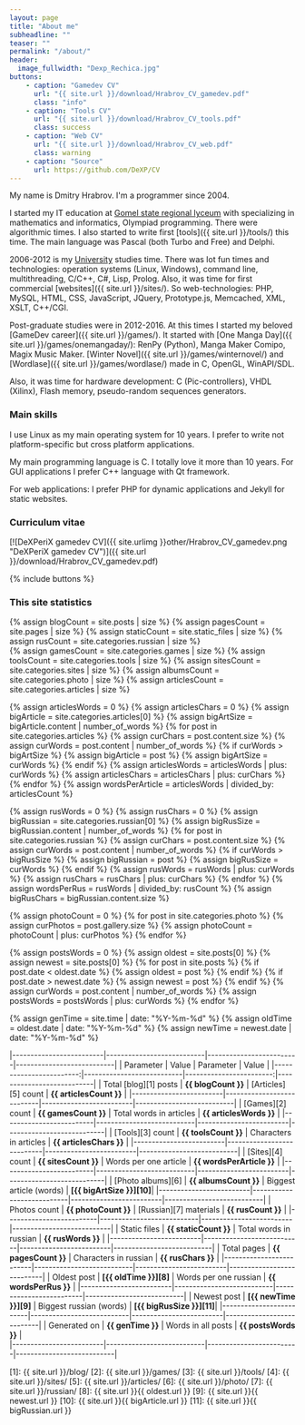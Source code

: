 ```yaml
---
layout: page
title: "About me"
subheadline: ""
teaser: ""
permalink: "/about/"
header:
  image_fullwidth: "Dexp_Rechica.jpg"
buttons:
    - caption: "Gamedev CV"
      url: "{{ site.url }}/download/Hrabrov_CV_gamedev.pdf"
      class: "info"
    - caption: "Tools CV"
      url: "{{ site.url }}/download/Hrabrov_CV_tools.pdf"
      class: success
    - caption: "Web CV"
      url: "{{ site.url }}/download/Hrabrov_CV_web.pdf"
      class: warning
    - caption: "Source"
      url: https://github.com/DeXP/CV
---
```


My name is Dmitry Hrabrov. I'm a programmer since 2004.

I started my IT education at [Gomel state regional lyceum](http://gsrl.by/) with specializing in mathematics and informatics, Olympiad programming. There were algorithmic times. I also started to write first [tools]({{ site.url }}/tools/) this time. The main language was Pascal (both Turbo and Free) and Delphi.

2006-2012 is my [University](https://www.gstu.by/) studies time. There was lot fun times and technologies: operation systems (Linux, Windows), command line, multithreading, C/C++, C#, Lisp, Prolog. Also, it was time for first commercial [websites]({{ site.url }}/sites/). So web-technologies: PHP, MySQL, HTML, CSS, JavaScript, JQuery, Prototype.js, Memcached, XML, XSLT, C++/CGI.

Post-graduate studies were in 2012-2016. At this times I started my beloved [GameDev career]({{ site.url }}/games/). It started with [One Manga Day]({{ site.url }}/games/onemangaday/): RenPy (Python), Manga Maker Comipo, Magix Music Maker. [Winter Novel]({{ site.url }}/games/winternovel/) and [Wordlase]({{ site.url }}/games/wordlase/) made in C, OpenGL, WinAPI/SDL.

Also, it was time for hardware development: C (Pic-controllers), VHDL (Xilinx), Flash memory, pseudo-random sequences generators.


### Main skills

I use Linux as my main operating system for 10 years. I prefer to write not platform-specific but cross platform applications. 

My main programming language is C. I totally love it more than 10 years. For GUI applications I prefer C++ language with Qt framework.

For web applications: I prefer PHP for dynamic applications and Jekyll for static websites.




### Curriculum vitae

[![DeXPeriX gamedev CV]({{ site.urlimg }}other/Hrabrov_CV_gamedev.png "DeXPeriX gamedev CV")]({{ site.url }}/download/Hrabrov_CV_gamedev.pdf)

{% include buttons %}



### This site statistics

{% assign blogCount = site.posts | size %}
{% assign pagesCount = site.pages | size %}
{% assign staticCount = site.static_files | size %} 
{% assign rusCount = site.categories.russian | size %}  
{% assign gamesCount = site.categories.games | size %}
{% assign toolsCount = site.categories.tools | size %}
{% assign sitesCount = site.categories.sites | size %} 
{% assign albumsCount = site.categories.photo | size %}
{% assign articlesCount = site.categories.articles | size %}

{% assign articlesWords = 0 %}
{% assign articlesChars = 0 %}
{% assign bigArticle = site.categories.articles[0] %} 
{% assign bigArtSize = bigArticle.content | number_of_words %}
{% for post in site.categories.articles %}
	{% assign curChars = post.content.size %}
	{% assign curWords = post.content | number_of_words %}
	{% if curWords > bigArtSize %}
		{% assign bigArticle = post %}
		{% assign bigArtSize = curWords %} 
	{% endif %}
	{% assign articlesWords = articlesWords | plus: curWords %}
	{% assign articlesChars = articlesChars | plus: curChars %}
{% endfor %}
{% assign wordsPerArticle = articlesWords | divided_by: articlesCount %}

{% assign rusWords = 0 %}
{% assign rusChars = 0 %}
{% assign bigRussian = site.categories.russian[0] %} 
{% assign bigRusSize = bigRussian.content | number_of_words %}
{% for post in site.categories.russian %}
	{% assign curChars = post.content.size %}
	{% assign curWords = post.content | number_of_words %}
	{% if curWords > bigRusSize %}
		{% assign bigRussian = post %}
		{% assign bigRusSize = curWords %} 
	{% endif %}
	{% assign rusWords = rusWords | plus: curWords %}
	{% assign rusChars = rusChars | plus: curChars %}
{% endfor %}
{% assign wordsPerRus = rusWords | divided_by: rusCount %}
{% assign bigRusChars = bigRussian.content.size %}

{% assign photoCount = 0 %}
{% for post in site.categories.photo %}
	{% assign curPhotos = post.gallery.size %}
	{% assign photoCount = photoCount | plus: curPhotos %}
{% endfor %}

{% assign postsWords = 0 %}
{% assign oldest = site.posts[0] %}
{% assign newest = site.posts[0] %} 
{% for post in site.posts %}
	{% if post.date < oldest.date %}
		{% assign oldest = post %}
	{% endif %}
	{% if post.date > newest.date %}
		{% assign newest = post %}
	{% endif %}
	{% assign curWords = post.content | number_of_words %}
	{% assign postsWords = postsWords | plus: curWords %}
{% endfor %}

{% assign genTime = site.time   | date: "%Y-%m-%d" %}
{% assign oldTime = oldest.date | date: "%Y-%m-%d" %}
{% assign newTime = newest.date | date: "%Y-%m-%d" %}
 

|-------------------------|---------------------------|-------------------------|---------------------------|
| Parameter               | Value                     | Parameter               | Value                     |
|------------------------:|---------------------------|------------------------:|---------------------------|
| Total [blog][1] posts   | **{{ blogCount }}**       | [Articles][5] count     | **{{ articlesCount }}**   | 
|-------------------------|---------------------------|-------------------------|---------------------------|
| [Games][2] count        | **{{ gamesCount }}**      | Total words in articles | **{{ articlesWords }}**   |
|-------------------------|---------------------------|-------------------------|---------------------------|
| [Tools][3] count        | **{{ toolsCount }}**      | Characters in articles  | **{{ articlesChars }}**   |
|-------------------------|---------------------------|-------------------------|---------------------------|
| [Sites][4] count        | **{{ sitesCount }}**      | Words per one article   | **{{ wordsPerArticle }}** |
|-------------------------|---------------------------|-------------------------|---------------------------|
| [Photo albums][6]       | **{{ albumsCount }}**     | Biggest article (words) | **[{{ bigArtSize }}][10]**|
|-------------------------|---------------------------|-------------------------|---------------------------| 
| Photos count            | **{{ photoCount }}**      | [Russian][7] materials  | **{{ rusCount }}**        | 
|-------------------------|---------------------------|-------------------------|---------------------------|
| Static files            | **{{ staticCount }}**     | Total words in russian  | **{{ rusWords }}**        |
|-------------------------|---------------------------|-------------------------|---------------------------|
| Total pages             | **{{ pagesCount }}**      | Characters in russian   | **{{ rusChars }}**        |
|-------------------------|---------------------------|-------------------------|---------------------------|
| Oldest post             | **[{{ oldTime }}][8]**    | Words per one russian   | **{{ wordsPerRus }}**     |
|-------------------------|---------------------------|-------------------------|---------------------------|
| Newest post             | **[{{ newTime }}][9]**    | Biggest russian (words) | **[{{ bigRusSize }}][11]**| 
|-------------------------|---------------------------|-------------------------|---------------------------|
| Generated on            | **{{ genTime }}**         | Words in all posts      | **{{ postsWords }}**      |  
|-------------------------|---------------------------|-------------------------|---------------------------|


[1]: {{ site.url }}/blog/
[2]: {{ site.url }}/games/
[3]: {{ site.url }}/tools/
[4]: {{ site.url }}/sites/
[5]: {{ site.url }}/articles/
[6]: {{ site.url }}/photo/
[7]: {{ site.url }}/russian/
[8]: {{ site.url }}{{ oldest.url }}
[9]: {{ site.url }}{{ newest.url }}
[10]: {{ site.url }}{{ bigArticle.url }}
[11]: {{ site.url }}{{ bigRussian.url }}

